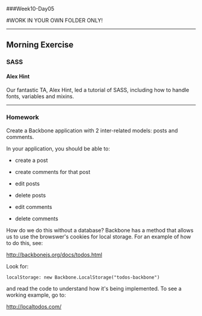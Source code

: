 ###Week10-Day05

#WORK IN YOUR OWN FOLDER ONLY!

---

## Morning Exercise


### SASS

#### Alex Hint

Our fantastic TA, Alex Hint, led a tutorial of SASS, including how to handle fonts, variables and mixins.


------------


### Homework

Create a Backbone application with 2 inter-related models: posts and comments.

In your application, you should be able to:

- create a post	
- create comments for that post

- edit posts
- delete posts

- edit comments
- delete comments 


How do we do this without a database?  Backbone has a method that allows us to use the browswer's cookies for local storage. For an example of how to do this, see:

http://backbonejs.org/docs/todos.html

Look for:

`localStorage: new Backbone.LocalStorage("todos-backbone")`

and read the code to understand how it's being implemented. To see a working example, go to:

http://localtodos.com/ 



